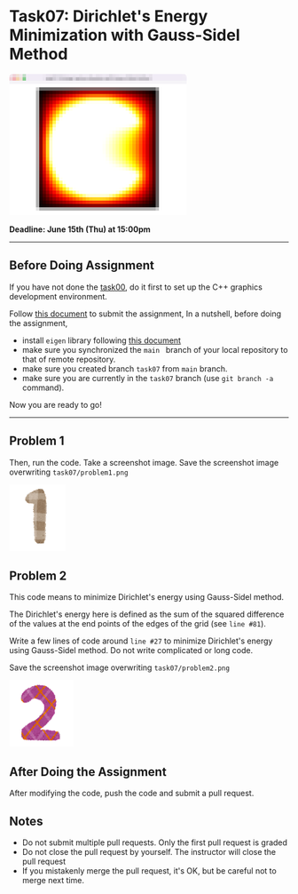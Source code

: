# Task07: Dirichlet's Energy Minimization with Gauss-Sidel Method

![preview](preview.png)

**Deadline: June 15th (Thu) at 15:00pm**

----

## Before Doing Assignment

If you have not done the [task00](../task00), do it first to set up the C++ graphics development environment.

Follow [this document](../doc/submit.md) to submit the assignment, In a nutshell, before doing the assignment,

- install `eigen` library following  [this document](../doc/setup_eigen.md)
- make sure you synchronized the `main ` branch of your local repository  to that of remote repository.
- make sure you created branch `task07` from `main` branch.
- make sure you are currently in the `task07` branch (use `git branch -a` command).

Now you are ready to go!

---

## Problem 1

Then, run the code. Take a screenshot image. 
Save the screenshot image overwriting `task07/problem1.png`

![problem1](problem1.png)


## Problem 2

This code means to minimize Dirichlet's energy using Gauss-Sidel method. 

The Dirichlet's energy here is defined as the sum of the squared difference of the values at the end points of the edges of the grid (see ```line #81```).      

Write a few lines of code around `line #27` to minimize Dirichlet's energy using Gauss-Sidel method. Do not write complicated or long code. 

Save the screenshot image overwriting `task07/problem2.png`

![problem2](problem2.png)


## After Doing the Assignment

After modifying the code, push the code and submit a pull request.


## Notes

- Do not submit multiple pull requests. Only the first pull request is graded
- Do not close the pull request by yourself. The instructor will close the pull request
- If you mistakenly merge the pull request, it's OK, but be careful not to merge next time. 
